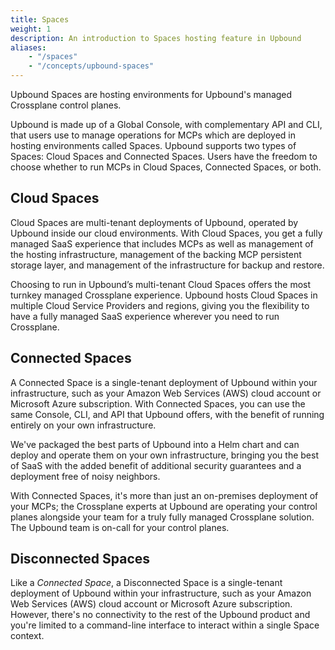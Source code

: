 ```yaml
---
title: Spaces
weight: 1
description: An introduction to Spaces hosting feature in Upbound
aliases:
    - "/spaces"
    - "/concepts/upbound-spaces"
---
```


Upbound Spaces are hosting environments for Upbound's managed Crossplane control planes. 

Upbound is made up of a Global Console, with complementary API and CLI, that users use to manage operations for MCPs which are deployed in hosting environments called Spaces. Upbound supports two types of Spaces: Cloud Spaces and Connected Spaces. Users have the freedom to choose whether to run MCPs in Cloud Spaces, Connected Spaces, or both.

## Cloud Spaces

Cloud Spaces are multi-tenant deployments of Upbound, operated by Upbound inside our cloud environments. With Cloud Spaces, you get a fully managed SaaS experience that includes MCPs as well as management of the hosting infrastructure, management of the backing MCP persistent storage layer, and management of the infrastructure for backup and restore.

Choosing to run in Upbound’s multi-tenant Cloud Spaces offers the most turnkey managed Crossplane experience. Upbound hosts Cloud Spaces in multiple Cloud Service Providers and regions, giving you the flexibility to have a fully managed SaaS experience wherever you need to run Crossplane. 

## Connected Spaces

A Connected Space is a single-tenant deployment of Upbound within your infrastructure, such as your Amazon Web Services (AWS) cloud account or Microsoft Azure subscription. With Connected Spaces, you can use the same Console, CLI, and API that Upbound offers, with the benefit of running entirely on your own infrastructure.

We've packaged the best parts of Upbound into a Helm chart and can deploy and operate them on your own infrastructure, bringing you the best of SaaS with the added benefit of additional security guarantees and a deployment free of noisy neighbors.

With Connected Spaces, it's more than just an on-premises deployment of your MCPs; the Crossplane experts at Upbound are operating your control planes alongside your team for a truly fully managed Crossplane solution. The Upbound team is on-call for your control planes.

## Disconnected Spaces

Like a _Connected Space_, a Disconnected Space is a single-tenant deployment of Upbound within your infrastructure, such as your Amazon Web Services (AWS) cloud account or Microsoft Azure subscription. However, there's no connectivity to the rest of the Upbound product and you're limited to a command-line interface to interact within a single Space context.
